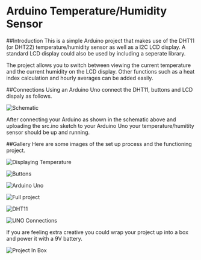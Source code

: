 # Arduino Temperature/Humidity Sensor

##Introduction
This is a simple Arduino project that makes use of the DHT11 (or DHT22) temperature/humidity sensor as well as a I2C LCD display. A standard LCD display could also be used by including a seperate library.

The project allows you to switch between viewing the current temperature and the current humidity on the LCD display. Other functions such as a heat index calculation and hourly averages can be added easily.

##Connections
Using an Arduino Uno connect the DHT11, buttons and LCD dispaly as follows.

![Schematic](https://raw.githubusercontent.com/mdcanham/temperature-humidity_display/master/images/sketch.png)

After connecting your Arduino as shown in the schematic above and uploading the src.ino sketch to your Arduino Uno your temperature/humitity sensor should be up and running.

##Gallery
Here are some images of the set up process and the functioning project.

![Displaying Temperature](https://raw.githubusercontent.com/mdcanham/temperature-humidity_display/master/images/IMG_6962.jpg)

![Buttons](https://raw.githubusercontent.com/mdcanham/temperature-humidity_display/master/images/IMG_6964.jpg)

![Arduino Uno](https://raw.githubusercontent.com/mdcanham/temperature-humidity_display/master/images/IMG_6968.jpg)

![Full project](https://raw.githubusercontent.com/mdcanham/temperature-humidity_display/master/images/IMG_6969.jpg)

![DHT11](https://raw.githubusercontent.com/mdcanham/temperature-humidity_display/master/images/IMG_6970.jpg)

![UNO Connections](https://raw.githubusercontent.com/mdcanham/temperature-humidity_display/master/images/IMG_6976.jpg)

If you are feeling extra creative you could wrap your project up into a box and power it with a 9V battery.

![Project In Box](https://raw.githubusercontent.com/mdcanham/temperature-humidity_display/master/images/IMG_6978.jpg)



